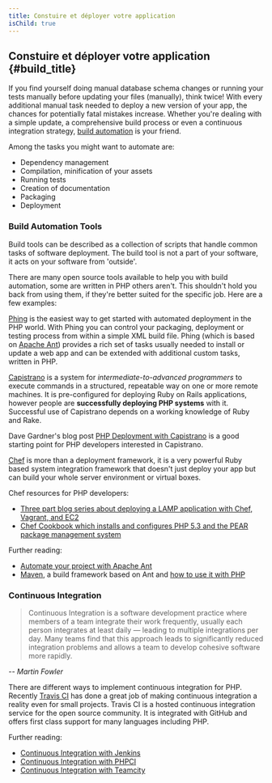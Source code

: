 ```yaml
---
title: Constuire et déployer votre application
isChild: true
---
```


## Constuire et déployer votre application {#build_title}

If you find yourself doing manual database schema changes or running your tests manually before updating your files 
(manually), think twice! With every additional manual task needed to deploy a new version of your app, the chances for 
potentially fatal mistakes increase. Whether you're dealing with a simple update, a comprehensive build process or 
even a continuous integration strategy, [build automation](http://en.wikipedia.org/wiki/Build_automation) is your 
friend.

Among the tasks you might want to automate are:

* Dependency management
* Compilation, minification of your assets
* Running tests
* Creation of documentation
* Packaging
* Deployment


### Build Automation Tools

Build tools can be described as a collection of scripts that handle common tasks of software deployment. The build 
tool is not a part of your software, it acts on your software from 'outside'.

There are many open source tools available to help you with build automation, some are written in PHP others aren't. 
This shouldn't hold you back from using them, if they're better suited for the specific job. Here are a few examples:

[Phing](http://www.phing.info/) is the easiest way to get started with automated deployment in the PHP world. With 
Phing you can control your packaging, deployment or testing process from within a simple XML build file. Phing (which 
is based on [Apache Ant](http://ant.apache.org/)) provides a rich set of tasks usually needed to install or update a 
web app and can be extended with additional custom tasks, written in PHP.

[Capistrano](https://github.com/capistrano/capistrano/wiki) is a system for *intermediate-to-advanced programmers* to 
execute commands in a structured, repeatable way on one or more remote machines. It is pre-configured for deploying 
Ruby on Rails applications, however people are **successfully deploying PHP systems** with it. Successful use of 
Capistrano depends on a working knowledge of Ruby and Rake.

Dave Gardner's blog post [PHP Deployment with Capistrano](http://www.davegardner.me.uk/blog/2012/02/13/php-deployment-with-capistrano/) 
is a good starting point for PHP developers interested in Capistrano.

[Chef](http://www.opscode.com/chef/) is more than a deployment framework, it is a very powerful Ruby based system 
integration framework that doesn't just deploy your app but can build your whole server environment or virtual boxes.

Chef resources for PHP developers:

* [Three part blog series about deploying a LAMP application with Chef, Vagrant, and EC2](http://www.jasongrimes.org/2012/06/managing-lamp-environments-with-chef-vagrant-and-ec2-1-of-3/)
* [Chef Cookbook which installs and configures PHP 5.3 and the PEAR package management system](https://github.com/opscode-cookbooks/php)

Further reading:

* [Automate your project with Apache Ant](http://net.tutsplus.com/tutorials/other/automate-your-projects-with-apache-ant/)
* [Maven](http://maven.apache.org/), a build framework based on Ant and [how to use it with PHP](http://www.php-maven.org/)

### Continuous Integration

> Continuous Integration is a software development practice where members of a team integrate their work frequently, 
> usually each person integrates at least daily — leading to multiple integrations per day. Many teams find that this 
> approach leads to significantly reduced integration problems and allows a team to develop cohesive software more 
> rapidly.

*-- Martin Fowler*

There are different ways to implement continuous integration for PHP. Recently [Travis CI](https://travis-ci.org/) has 
done a great job of making continuous integration a reality even for small projects. Travis CI is a hosted continuous 
integration service for the open source community. It is integrated with GitHub and offers first class support for many 
languages including PHP.

Further reading:

* [Continuous Integration with Jenkins](http://jenkins-ci.org/)
* [Continuous Integration with PHPCI](http://www.phptesting.org/)
* [Continuous Integration with Teamcity](http://www.jetbrains.com/teamcity/)
